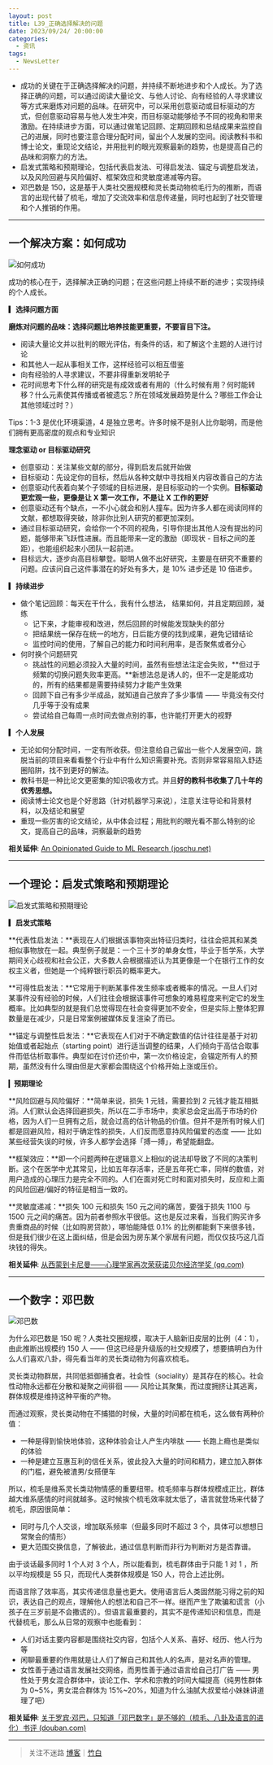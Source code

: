 ```yaml
---
layout: post
title: L39_正确选择解决的问题
date: 2023/09/24/ 20:00:00
categories:
  - 资讯
tags:
  - NewsLetter
---
```


- 成功的关键在于正确选择解决的问题，并持续不断地进步和个人成长。为了选择正确的问题，可以通过阅读大量论文、与他人讨论、向有经验的人寻求建议等方式来磨炼对问题的品味。在研究中，可以采用创意驱动或目标驱动的方式，但创意驱动容易与他人发生冲突，而目标驱动能够给予不同的视角和带来激励。在持续进步方面，可以通过做笔记回顾、定期回顾和总结成果来监控自己的进展，同时也要注意合理分配时间，留出个人发展的空间。阅读教科书和博士论文，重现论文结论，并用批判的眼光观察最新的趋势，也是提高自己的品味和洞察力的方法。
- 启发式策略和预期理论，包括代表启发法、可得启发法、锚定与调整启发法，以及风险回避与风险偏好、框架效应和灵敏度递减等内容。
- 邓巴数是 150，这是基于人类社交圈规模和灵长类动物梳毛行为的推断，而语言的出现代替了梳毛，增加了交流效率和信息传递量，同时也起到了社交管理和个人推销的作用。

---

## 一个解决方案：如何成功

![如何成功](https://pics.naaln.com/blog/2023-09-28-972660.jpg-basicBlog)

成功的核心在于，选择解决正确的问题；在这些问题上持续不断的进步；实现持续的个人成长。

**▎选择问题方面**

**磨炼对问题的品味：选择问题比培养技能更重要，不要盲目下注。**

- 阅读大量论文并以批判的眼光评估，有条件的话，和了解这个主题的人进行讨论
- 和其他人一起从事相关工作，这样经验可以相互借鉴
- 向有经验的人寻求建议，不要非得重新发明轮子
- 花时间思考下什么样的研究是有成效或者有用的（什么时候有用？何时能转移？什么元素使其传播或者被遗忘？所在领域发展趋势是什么？哪些工作会让其他领域过时？）

Tips：1-3 是优化环境渠道，4 是独立思考。许多时候不是别人比你聪明，而是他们拥有更高密度的观点和专业知识

**理念驱动 or 目标驱动研究**

- 创意驱动：关注某些文献的部分，得到启发后就开始做
- 目标驱动：先设定你的目标，然后从各种文献中寻找相关内容改善自己的方法
- 创意驱动代表着向某个子领域的目标进展，是目标驱动的一个实例。**目标驱动更宏观一些，更像是让 X 第一次工作，不是让 X 工作的更好**
- 创意驱动还有个缺点，一不小心就会和别人撞车。因为许多人都在阅读同样的文献，都想取得突破，除非你比别人研究的都更加深刻。
- 通过目标驱动研究，会给你一个不同的视角，引导你提出其他人没有提出的问题，能够带来飞跃性进展。而且能带来一定的激励（即现状 - 目标之间的差距），也能组织起来小团队一起前进。
- 目标远大，逐步向高目标攀登。聪明人做不出好研究，主要是在研究不重要的问题。应该问自己这件事潜在的好处有多大，是 10% 进步还是 10 倍进步。

**▎持续进步**

- 做个笔记回顾：每天在干什么，我有什么想法， 结果如何，并且定期回顾，凝练
	- 记下来，才能审视和改进，然后回顾的时候能发现缺失的部分
	- 把结果统一保存在统一的地方，日后能方便的找到成果，避免记错结论
	- 监控时间的使用，了解自己的能力和时间利用率，是否聚焦或者分心
- 何时换个问题研究
	- 挑战性的问题必须投入大量的时间，虽然有些想法注定会失败，**但过于频繁的切换问题失败率更高。**新想法总是诱人的，但不一定是能成功的，所有的结果都是需要持续努力才能产生效果
	- 回顾下自己有多少半成品，就知道自己放弃了多少事情 —— 毕竟没有交付几乎等于没有成果
	- 尝试给自己每周一点时间去做点别的事，也许能打开更大的视野

**▎个人发展**

- 无论如何分配时间，一定有所收获。但注意给自己留出一些个人发展空间，跳脱当前的项目来看看整个行业中有什么知识需要补充。否则非常容易陷入舒适圈陷阱，找不到更好的解法。
- 教科书是一种比论文更密集的知识吸收方式。并且**好的教科书收集了几十年的优秀思想。**
- 阅读博士论文也是个好思路（针对机器学习来说），注意关注导论和背景材料，以及结论和展望
- 重现一些厉害的论文结论，从中体会过程；用批判的眼光看不那么特别的论文，提高自己的品味，洞察最新的趋势

**相关延伸**:
[An Opinionated Guide to ML Research (joschu.net)](http://joschu.net/blog/opinionated-guide-ml-research.html)

---

## 一个理论：启发式策略和预期理论

![启发式策略和预期理论](https://pics.naaln.com/blog/2023-09-28-705654.png-basicBlog)

**▎启发式策略**

**代表性启发法：**表现在人们根据该事物突出特征归类时，往往会把其和某类相似事物放在一起。典型例子就是：一个三十岁的单身女性，毕业于哲学系，大学期间关心歧视和社会公正，大多数人会根据描述认为其更像是一个在银行工作的女权主义者，但她是一个纯粹银行职员的概率更大。

**可得性启发法：**它常用于判断某事件发生频率或者概率的情况。一旦人们对某事件没有经验的时候，人们往往会根据该事件可想象的难易程度来判定它的发生概率。比如典型的就是我们总觉得现在社会变得更加不安全，但是实际上整体犯罪数量是在减少，只是日常案例被媒体反复渲染了而已。

**锚定与调整性启发法：**它表现在人们对于不确定数值的估计往往是基于对初始值或者起始点（starting point）进行适当调整的结果，人们倾向于高估合取事件而低估析取事件。典型如在讨价还价中，第一次价格设定，会锚定所有人的预期，虽然没有什么理由但是大家都会围绕这个价格开始上涨或压价。

▎**预期理论**

**风险回避与风险偏好：**简单来说，损失 1 元钱，需要捡到 2 元钱才能互相抵消。人们默认会选择回避损失，所以在二手市场中，卖家总会定出高于市场的价格，因为人们一旦拥有之后，就会过高的估计物品的价值。但并不是所有时候人们都是回避风险，相对于确定性的损失，人们反而愿意持风险偏爱的态度 —— 比如某些经营失误的时候，许多人都学会选择「搏一搏」，希望能翻盘。

**框架效应：**即一个问题两种在逻辑意义上相似的说法却导致了不同的决策判断。这个在医学中尤其常见，比如五年存活率，还是五年死亡率，同样的数值，对用户造成的心理压力是完全不同的。人们在面对死亡时和面对损失时，反应和上面的风险回避/偏好的特征是相当一致的。

**灵敏度递减：**损失 100 元和损失 150 元之间的痛苦，要强于损失 1100 与 1500 元之间的痛苦。因为前者参照水平很低。这也是反过来看，当我们购买许多贵重商品的时候（比如购房贷款），哪怕能降低 0.1% 的比例都能剩下来很多钱，但是我们很少在这上面纠结，但是会因为房东某个家居有问题，而仅仅技巧这几百块钱的得失。

**相关延伸**:
[从西蒙到卡尼曼——心理学家再次荣获诺贝尔经济学奖 (qq.com)](https://mp.weixin.qq.com/s/Zf8rtruTsiov2Ky1jyxZLA)

---

## 一个数字：邓巴数

![邓巴数](https://pics.naaln.com/blog/2023-09-30-4944cf.jpg-basicBlog)

为什么邓巴数是 150 呢？人类社交圈规模，取决于人脑新旧皮层的比例（4：1），由此推断出规模约 150 人 —— 但这已经是升级版的社交规模了，想要搞明白为什么人们喜欢八卦，得先看当年的灵长类动物为何喜欢梳毛。

灵长类动物群居，共同低抵御捕食者。社会性（sociality）是其存在的核心。社会性动物永远都在分散和凝聚之间徘徊 —— 风险让其聚集，而过度拥挤让其逃离，群体规模是维持这种平衡的产物。

而通过观察，灵长类动物在不捕猎的时候，大量的时间都在梳毛，这么做有两种价值：

- 一种是得到愉快地体验，这种体验会让人产生内啡肽 —— 长跑上瘾也是类似的体验
- 一种是建立互惠互利的信任关系，彼此投入大量的时间和精力，建立加入群体的门槛，避免被渣男/女搭便车

所以，梳毛是维系灵长类动物情感的重要纽带。梳毛频率与群体规模成正比，群体越大维系感情的时间就越多。这时候挨个梳毛效率就太低了，语言就登场来代替了梳毛，原因很简单：

- 同时与几个人交谈，增加联系频率（但最多同时不超过 3 个，具体可以想想日常聚会的情形）
- 更大范围交换信息，了解彼此，通过信息判断而非行为判断对方是否靠谱。

由于谈话最多同时 1 个人对 3 个人，所以能看到，梳毛群体由于只能 1 对 1 ，所以平均规模是 55 只，而现代人类群体规模是 150 人，符合上述比例。

而语言除了效率高，其实传递信息量也更大。使用语言后人类固然能习得之前的知识，表达自己的观点，理解他人的想法和自己不一样。继而产生了欺骗和谎言（小孩子在三岁前是不会撒谎的）。但语言最重要的，其实不是传递知识和信息，而是代替梳毛，那么从日常的观察中也能看到：

- 人们对话主要内容都是围绕社交内容，包括个人关系、喜好、经历、他人行为等
- 闲聊最重要的作用就是让人们了解自己和其他人的名声，是对名声的管理。
- 女性善于通过语言发展社交网络，而男性善于通过语言给自己打广告 —— 男性处于男女混合群体中，谈论工作、学术和宗教的时间大幅提高（纯男性群体为 0~5%，男女混合群体为 15%~20%，知道为什么油腻大叔爱给小妹妹讲道理了吧）

**相关延伸**:
[关于罗宾·邓巴，只知道「邓巴数字」是不够的（梳毛、八卦及语言的进化）书评 (douban.com)](https://book.douban.com/review/8802515/)

---

> 关注不迷路 [博客](https://blog.naaln.com/)｜[竹白](https://space.zhubai.love/)
